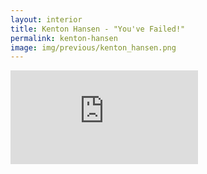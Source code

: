 ```yaml
---
layout: interior
title: Kenton Hansen - "You've Failed!"
permalink: kenton-hansen
image: img/previous/kenton_hansen.png
---
```


<div class='embed-container'><iframe src='https://www.youtube.com/embed/QwW-kofZzGA' frameborder='0' allowfullscreen></iframe></div>
